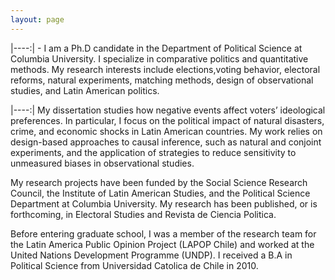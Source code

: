 ```yaml
---
layout: page
---
```


|----:| - 
I am a Ph.D candidate in the Department of Political Science at Columbia University. I specialize in comparative politics and quantitative methods. My research interests include elections,voting behavior, electoral reforms, natural experiments, matching methods, design of observational studies, and Latin American politics.
 
|----:| 
My dissertation studies how negative events affect voters’ ideological preferences. In particular, I focus on the political impact of natural disasters, crime, and economic shocks in Latin American countries. My work relies on design-based approaches to causal inference, such as natural and conjoint experiments, and the application of strategies to reduce sensitivity to unmeasured biases in observational studies.


My research projects have been funded by the Social Science Research Council, the Institute of Latin American Studies, and the Political Science Department at Columbia University. My research has been published, or is forthcoming, in Electoral Studies and Revista de Ciencia Politica. 


Before entering graduate school, I was a member of the research team for the Latin America Public Opinion Project (LAPOP Chile) and worked at the United Nations Development Programme (UNDP). I received a B.A in Political Science from Universidad Catolica de Chile in 2010.